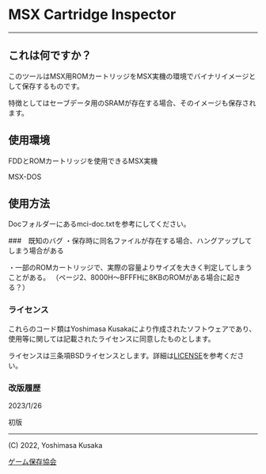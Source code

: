 # MSX Cartridge Inspector
---
## これは何ですか？
このツールはMSX用ROMカートリッジをMSX実機の環境でバイナリイメージとして保存するものです。

特徴としてはセーブデータ用のSRAMが存在する場合、そのイメージも保存されます。

## 使用環境
FDDとROMカートリッジを使用できるMSX実機

MSX-DOS

## 使用方法
Docフォルダーにあるmci-doc.txtを参考にしてください。

###　既知のバグ
・保存時に同名ファイルが存在する場合、ハングアップしてしまう場合がある

・一部のROMカートリッジで、実際の容量よりサイズを大きく判定してしまうことがある。
（ページ2、8000H～BFFFHに8KBのROMがある場合に起きる？）

### ライセンス
これらのコード類はYoshimasa Kusakaにより作成されたソフトウェアであり、使用等に関しては記載されたライセンスに同意したものとします。

ライセンスは三条項BSDライセンスとします。詳細は[LICENSE](https://bitbucket.org/gamepres/msx-cartridge-inspector/src/main/LICENSE)を参考ください。

### 改版履歴
2023/1/26

初版

---
(C) 2022, Yoshimasa Kusaka

[ゲーム保存協会](https://www.gamepres.org/)
